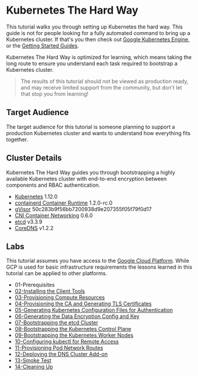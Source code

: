 # Kubernetes The Hard Way

This tutorial walks you through setting up Kubernetes the hard way. This guide is not for people looking for a fully automated command to bring up a Kubernetes cluster. If that's you then check out [Google Kubernetes Engine](https://cloud.google.com/kubernetes-engine), or the [Getting Started Guides](http://kubernetes.io/docs/getting-started-guides/).

Kubernetes The Hard Way is optimized for learning, which means taking the long route to ensure you understand each task required to bootstrap a Kubernetes cluster.

> The results of this tutorial should not be viewed as production ready, and may receive limited support from the community, but don't let that stop you from learning!

## Target Audience

The target audience for this tutorial is someone planning to support a production Kubernetes cluster and wants to understand how everything fits together.

## Cluster Details

Kubernetes The Hard Way guides you through bootstrapping a highly available Kubernetes cluster with end-to-end encryption between components and RBAC authentication.

* [Kubernetes](https://github.com/kubernetes/kubernetes) 1.12.0
* [containerd Container Runtime](https://github.com/containerd/containerd) 1.2.0-rc.0
* [gVisor](https://github.com/google/gvisor) 50c283b9f56bb7200938d9e207355f05f79f0d17
* [CNI Container Networking](https://github.com/containernetworking/cni) 0.6.0
* [etcd](https://github.com/coreos/etcd) v3.3.9
* [CoreDNS](https://github.com/coredns/coredns) v1.2.2

## Labs

This tutorial assumes you have access to the [Google Cloud Platform](https://cloud.google.com). While GCP is used for basic infrastructure requirements the lessons learned in this tutorial can be applied to other platforms.

* 01-Prerequisites
* [02-Installing the Client Tools](docs/02-client-tools.md)
* [03-Provisioning Compute Resources](docs/03-compute-resources.md)
* [04-Provisioning the CA and Generating TLS Certificates](docs/04-certificate-authority.md)
* [05-Generating Kubernetes Configuration Files for Authentication](docs/05-kubernetes-configuration-files.md)
* [06-Generating the Data Encryption Config and Key](docs/06-data-encryption-keys.md)
* [07-Bootstrapping the etcd Cluster](docs/07-bootstrapping-etcd.md)
* [08-Bootstrapping the Kubernetes Control Plane](docs/08-bootstrapping-kubernetes-controllers.md)
* [09-Bootstrapping the Kubernetes Worker Nodes](docs/09-bootstrapping-kubernetes-workers.md)
* [10-Configuring kubectl for Remote Access](docs/10-configuring-kubectl.md)
* [11-Provisioning Pod Network Routes](docs/11-pod-network-routes.md)
* [12-Deploying the DNS Cluster Add-on](docs/12-dns-addon.md)
* [13-Smoke Test](docs/13-smoke-test.md)
* [14-Cleaning Up](docs/14-cleanup.md)
